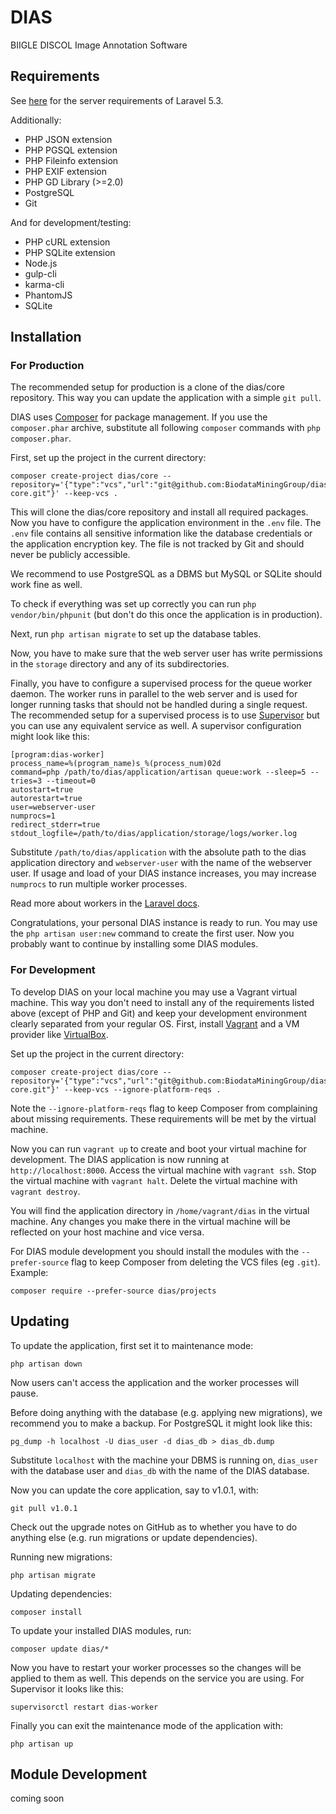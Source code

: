 # DIAS

BIIGLE DISCOL Image Annotation Software


## Requirements

See [here](https://laravel.com/docs/5.3#installation) for the server requirements of Laravel 5.3.

Additionally:

- PHP JSON extension
- PHP PGSQL extension
- PHP Fileinfo extension
- PHP EXIF extension
- PHP GD Library (>=2.0)
- PostgreSQL
- Git

And for development/testing:

- PHP cURL extension
- PHP SQLite extension
- Node.js
- gulp-cli
- karma-cli
- PhantomJS
- SQLite


## Installation

### For Production

The recommended setup for production is a clone of the dias/core repository. This way you can update the application with a simple `git pull`.

DIAS uses [Composer](https://getcomposer.org) for package management. If you use the `composer.phar` archive, substitute all following `composer` commands with `php composer.phar`.

First, set up the project in the current directory:

```
composer create-project dias/core --repository='{"type":"vcs","url":"git@github.com:BiodataMiningGroup/dias-core.git"}' --keep-vcs .
```

This will clone the dias/core repository and install all required packages. Now you have to configure the application environment in the `.env` file. The `.env` file contains all sensitive information like the database credentials or the application encryption key. The file is not tracked by Git and should never be publicly accessible.

We recommend to use PostgreSQL as a DBMS but MySQL or SQLite should work fine as well.

To check if everything was set up correctly you can run `php vendor/bin/phpunit` (but don't do this once the application is in production).

Next, run `php artisan migrate` to set up the database tables.

Now, you have to make sure that the web server user has write permissions in the `storage` directory and any of its subdirectories.

Finally, you have to configure a supervised process for the queue worker daemon. The worker runs in parallel to the web server and is used for longer running tasks that should not be handled during a single request. The recommended setup for a supervised process is to use [Supervisor](http://supervisord.org/) but you can use any equivalent service as well. A supervisor configuration might look like this:

```
[program:dias-worker]
process_name=%(program_name)s_%(process_num)02d
command=php /path/to/dias/application/artisan queue:work --sleep=5 --tries=3 --timeout=0
autostart=true
autorestart=true
user=webserver-user
numprocs=1
redirect_stderr=true
stdout_logfile=/path/to/dias/application/storage/logs/worker.log
```

Substitute `/path/to/dias/application` with the absolute path to the dias application directory and `webserver-user` with the name of the webserver user. If usage and load of your DIAS instance increases, you may increase `numprocs` to run multiple worker processes.

Read more about workers in the [Laravel docs](https://laravel.com/docs/5.3/queues#supervisor-configuration).

Congratulations, your personal DIAS instance is ready to run. You may use the `php artisan user:new` command to create the first user. Now you probably want to continue by installing some DIAS modules.


### For Development

To develop DIAS on your local machine you may use a Vagrant virtual machine. This way you don't need to install any of the requirements listed above (except of PHP and Git) and keep your development environment clearly separated from your regular OS. First, install [Vagrant](https://www.vagrantup.com/) and a VM provider like [VirtualBox](https://www.virtualbox.org/).

Set up the project in the current directory:

```
composer create-project dias/core --repository='{"type":"vcs","url":"git@github.com:BiodataMiningGroup/dias-core.git"}' --keep-vcs --ignore-platform-reqs .
```

Note the `--ignore-platform-reqs` flag to keep Composer from complaining about missing requirements. These requirements will be met by the virtual machine.

Now you can run `vagrant up` to create and boot your virtual machine for development. The DIAS application is now running at `http://localhost:8000`. Access the virtual machine with `vagrant ssh`. Stop the virtual machine with `vagrant halt`. Delete the virtual machine with `vagrant destroy`.

You will find the application directory in `/home/vagrant/dias` in the virtual machine. Any changes you make there in the virtual machine will be reflected on your host machine and vice versa.

For DIAS module development you should install the modules with the `--prefer-source` flag to keep Composer from deleting the VCS files (eg `.git`). Example:

```
composer require --prefer-source dias/projects
```

## Updating

To update the application, first set it to maintenance mode:

```
php artisan down
```

Now users can't access the application and the worker processes will pause.

Before doing anything with the database (e.g. applying new migrations), we recommend you to make a backup. For PostgreSQL it might look like this:

```
pg_dump -h localhost -U dias_user -d dias_db > dias_db.dump
```

Substitute `localhost` with the machine your DBMS is running on, `dias_user` with the database user and `dias_db` with the name of the DIAS database.

Now you can update the core application, say to v1.0.1, with:

```
git pull v1.0.1
```

Check out the upgrade notes on GitHub as to whether you have to do anything else (e.g. run migrations or update dependencies).

Running new migrations:

```
php artisan migrate
```

Updating dependencies:

```
composer install
```

To update your installed DIAS modules, run:

```
composer update dias/*
```

Now you have to restart your worker processes so the changes will be applied to them as well. This depends on the service you are using. For Supervisor it looks like this:

```
supervisorctl restart dias-worker
```

Finally you can exit the maintenance mode of the application with:

```
php artisan up
```

## Module Development

coming soon
